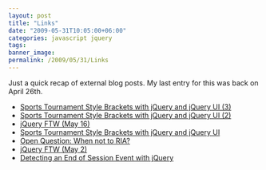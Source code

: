 ```yaml
---
layout: post
title: "Links"
date: "2009-05-31T10:05:00+06:00"
categories: javascript jquery 
tags: 
banner_image: 
permalink: /2009/05/31/Links
---
```


Just a quick recap of external blog posts. My last entry for this was back on April 26th. 

<ul>
<li><a href="http://www.insideria.com/2009/05/sports-tournament-style-bracke-2.html">Sports Tournament Style Brackets with jQuery and jQuery UI (3)</a></li>
<li><a href="http://www.insideria.com/2009/05/sports-tournament-style-bracke-1.html">Sports Tournament Style Brackets with jQuery and jQuery UI (2)</a></li>
<li><a href="http://www.insideria.com/2009/05/jquery-ftw-may-16.html">jQuery FTW (May 16)</a></li>
<li><a href="http://www.insideria.com/2009/05/sports-tournament-style-bracke.html">Sports Tournament Style Brackets with jQuery and jQuery UI</a></li>
<li><a href="http://www.insideria.com/2009/05/open-question-when-not-to-ria.html">Open Question: When not to RIA?</a></li>
<li><a href="http://www.insideria.com/2009/05/jquery-ftw-may-2.html">jQuery FTW (May 2)</a></li>
<li><a href="http://www.insideria.com/2009/04/detecting-an-end-of-session-ev.html">Detecting an End of Session Event with jQuery</a></li>
</ul>